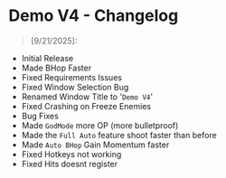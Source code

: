 # Demo V4 - Changelog

> [9/21/2025]:
- Initial Release
- Made BHop Faster
- Fixed Requirements Issues
- Fixed Window Selection Bug
- Renamed Window Title to '`Demo V4`'
- Fixed Crashing on Freeze Enemies
- Bug Fixes
- Made `GodMode` more OP (more bulletproof)
- Made the `Full Auto` feature shoot faster than before
- Made `Auto BHop` Gain Momentum faster
- Fixed Hotkeys not working
- Fixed Hits doesnt register
